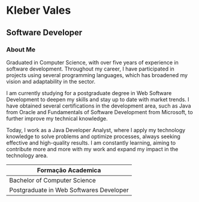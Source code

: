 # Kleber Vales
## Software Developer

### About Me

Graduated in Computer Science, with over five years of experience in software development. Throughout my career, I have participated in projects using several programming languages, which has broadened my vision and adaptability in the sector.

I am currently studying for a postgraduate degree in Web Software Development to deepen my skills and stay up to date with market trends. I have obtained several certifications in the development area, such as Java from Oracle and Fundamentals of Software Development from Microsoft, to further improve my technical knowledge.

Today, I work as a Java Developer Analyst, where I apply my technology knowledge to solve problems and optimize processes, always seeking effective and high-quality results. I am constantly learning, aiming to contribute more and more with my work and expand my impact in the technology area.

|Formação Academica |
|-------------------|
|Bachelor of Computer Science|
|Postgraduate in Web Softwares Developer|
